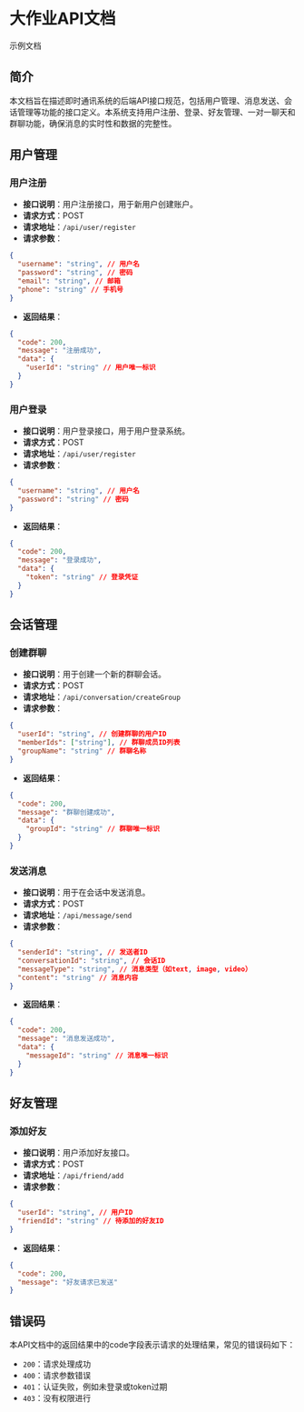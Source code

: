 # 大作业API文档

示例文档

## 简介

本文档旨在描述即时通讯系统的后端API接口规范，包括用户管理、消息发送、会话管理等功能的接口定义。本系统支持用户注册、登录、好友管理、一对一聊天和群聊功能，确保消息的实时性和数据的完整性。

## 用户管理

### 用户注册

- **接口说明**：用户注册接口，用于新用户创建账户。
- **请求方式**：POST
- **请求地址**：`/api/user/register`
- **请求参数**：

```json
{
  "username": "string", // 用户名
  "password": "string", // 密码
  "email": "string", // 邮箱
  "phone": "string" // 手机号
}
```

- **返回结果**：

```json
{
  "code": 200,
  "message": "注册成功",
  "data": {
    "userId": "string" // 用户唯一标识
  }
}
```

### 用户登录

- **接口说明**：用户登录接口，用于用户登录系统。
- **请求方式**：POST
- **请求地址**：`/api/user/register`
- **请求参数**：

```json
{
  "username": "string", // 用户名
  "password": "string" // 密码
}
```

- **返回结果**：

```json
{
  "code": 200,
  "message": "登录成功",
  "data": {
    "token": "string" // 登录凭证
  }
}
```

## 会话管理

### 创建群聊

- **接口说明**：用于创建一个新的群聊会话。
- **请求方式**：POST
- **请求地址**：`/api/conversation/createGroup`
- **请求参数**：

```json
{
  "userId": "string", // 创建群聊的用户ID
  "memberIds": ["string"], // 群聊成员ID列表
  "groupName": "string" // 群聊名称
}
```

- **返回结果**：

```json
{
  "code": 200,
  "message": "群聊创建成功",
  "data": {
    "groupId": "string" // 群聊唯一标识
  }
}
```

### 发送消息

- **接口说明**：用于在会话中发送消息。
- **请求方式**：POST
- **请求地址**：`/api/message/send`
- **请求参数**：

```json
{
  "senderId": "string", // 发送者ID
  "conversationId": "string", // 会话ID
  "messageType": "string", // 消息类型（如text, image, video）
  "content": "string" // 消息内容
}
```

- **返回结果**：

```json
{
  "code": 200,
  "message": "消息发送成功",
  "data": {
    "messageId": "string" // 消息唯一标识
  }
}
```

## 好友管理

### 添加好友

- **接口说明**：用户添加好友接口。
- **请求方式**：POST
- **请求地址**：`/api/friend/add`
- **请求参数**：

```json
{
  "userId": "string", // 用户ID
  "friendId": "string" // 待添加的好友ID
}
```

- **返回结果**：

```json
{
  "code": 200,
  "message": "好友请求已发送"
}
```

## 错误码

本API文档中的返回结果中的code字段表示请求的处理结果，常见的错误码如下：

- `200`：请求处理成功
- `400`：请求参数错误
- `401`：认证失败，例如未登录或token过期
- `403`：没有权限进行